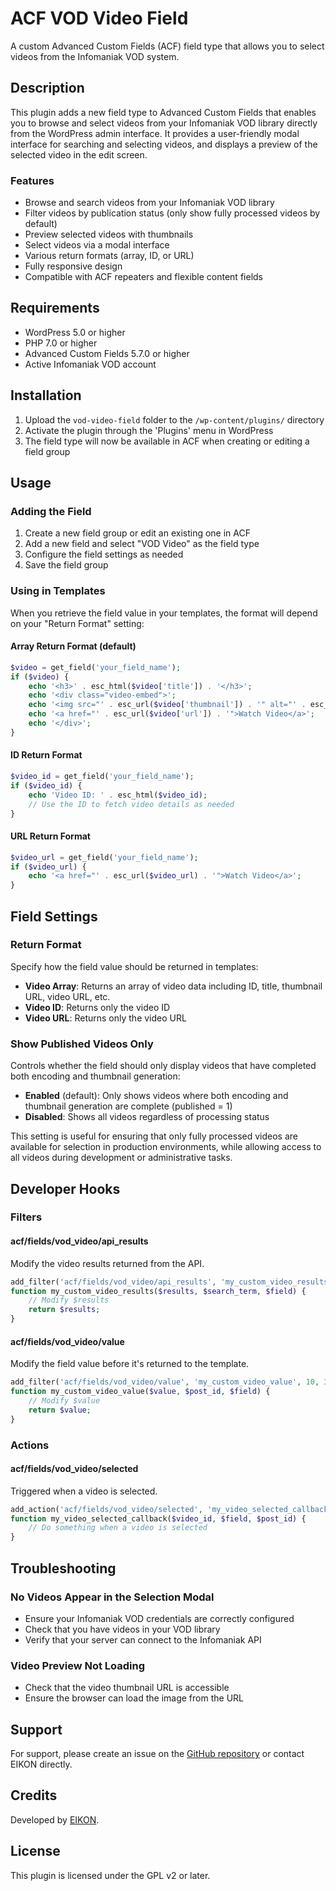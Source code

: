 # ACF VOD Video Field

A custom Advanced Custom Fields (ACF) field type that allows you to select videos from the Infomaniak VOD system.

## Description

This plugin adds a new field type to Advanced Custom Fields that enables you to browse and select videos from your Infomaniak VOD library directly from the WordPress admin interface. It provides a user-friendly modal interface for searching and selecting videos, and displays a preview of the selected video in the edit screen.

### Features

- Browse and search videos from your Infomaniak VOD library
- Filter videos by publication status (only show fully processed videos by default)
- Preview selected videos with thumbnails
- Select videos via a modal interface
- Various return formats (array, ID, or URL)
- Fully responsive design
- Compatible with ACF repeaters and flexible content fields

## Requirements

- WordPress 5.0 or higher
- PHP 7.0 or higher
- Advanced Custom Fields 5.7.0 or higher
- Active Infomaniak VOD account

## Installation

1. Upload the `vod-video-field` folder to the `/wp-content/plugins/` directory
2. Activate the plugin through the 'Plugins' menu in WordPress
3. The field type will now be available in ACF when creating or editing a field group

## Usage

### Adding the Field

1. Create a new field group or edit an existing one in ACF
2. Add a new field and select "VOD Video" as the field type
3. Configure the field settings as needed
4. Save the field group

### Using in Templates

When you retrieve the field value in your templates, the format will depend on your "Return Format" setting:

#### Array Return Format (default)

```php
$video = get_field('your_field_name');
if ($video) {
    echo '<h3>' . esc_html($video['title']) . '</h3>';
    echo '<div class="video-embed">';
    echo '<img src="' . esc_url($video['thumbnail']) . '" alt="' . esc_attr($video['title']) . '">';
    echo '<a href="' . esc_url($video['url']) . '">Watch Video</a>';
    echo '</div>';
}
```

#### ID Return Format

```php
$video_id = get_field('your_field_name');
if ($video_id) {
    echo 'Video ID: ' . esc_html($video_id);
    // Use the ID to fetch video details as needed
}
```

#### URL Return Format

```php
$video_url = get_field('your_field_name');
if ($video_url) {
    echo '<a href="' . esc_url($video_url) . '">Watch Video</a>';
}
```

## Field Settings

### Return Format

Specify how the field value should be returned in templates:

- **Video Array**: Returns an array of video data including ID, title, thumbnail URL, video URL, etc.
- **Video ID**: Returns only the video ID
- **Video URL**: Returns only the video URL

### Show Published Videos Only

Controls whether the field should only display videos that have completed both encoding and thumbnail generation:

- **Enabled** (default): Only shows videos where both encoding and thumbnail generation are complete (published = 1)
- **Disabled**: Shows all videos regardless of processing status

This setting is useful for ensuring that only fully processed videos are available for selection in production environments, while allowing access to all videos during development or administrative tasks.

## Developer Hooks

### Filters

#### acf/fields/vod_video/api_results

Modify the video results returned from the API.

```php
add_filter('acf/fields/vod_video/api_results', 'my_custom_video_results', 10, 3);
function my_custom_video_results($results, $search_term, $field) {
    // Modify $results
    return $results;
}
```

#### acf/fields/vod_video/value

Modify the field value before it's returned to the template.

```php
add_filter('acf/fields/vod_video/value', 'my_custom_video_value', 10, 3);
function my_custom_video_value($value, $post_id, $field) {
    // Modify $value
    return $value;
}
```

### Actions

#### acf/fields/vod_video/selected

Triggered when a video is selected.

```php
add_action('acf/fields/vod_video/selected', 'my_video_selected_callback', 10, 3);
function my_video_selected_callback($video_id, $field, $post_id) {
    // Do something when a video is selected
}
```

## Troubleshooting

### No Videos Appear in the Selection Modal

- Ensure your Infomaniak VOD credentials are correctly configured
- Check that you have videos in your VOD library
- Verify that your server can connect to the Infomaniak API

### Video Preview Not Loading

- Check that the video thumbnail URL is accessible
- Ensure the browser can load the image from the URL

## Support

For support, please create an issue on the [GitHub repository](#) or contact EIKON directly.

## Credits

Developed by [EIKON](https://eikon.ch).

## License

This plugin is licensed under the GPL v2 or later.
